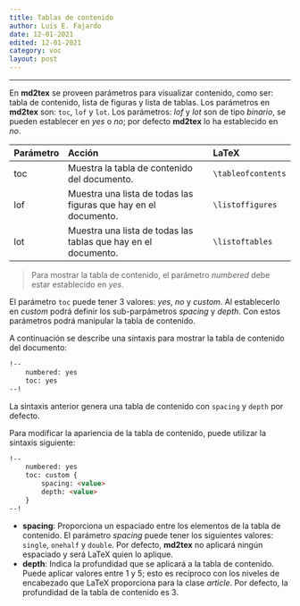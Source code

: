 ```yaml
---
title: Tablas de contenido 
author: Luis E. Fajardo
date: 12-01-2021
edited: 12-01-2021
category: voc
layout: post
---
```


***

En **md2tex** se proveen parámetros para visualizar contenido, como ser: tabla de contenido,
lista de figuras y lista de tablas. Los parámetros en **md2tex** son: `toc`, `lof` y `lot`.
Los parámetros: _lof_ y _lot_ son de tipo _binario_, se pueden establecer en _yes_ o _no_; 
por defecto **md2tex** lo ha establecido en _no_. 

Parámetro   | Acción            | LaTeX
:-----------|:------------------|:--------------------
toc         | Muestra la tabla de contenido del documento.                      | `\tableofcontents`
lof         | Muestra una lista de todas las figuras que hay en el documento.   | `\listoffigures`
lot         | Muestra una lista de todas las tablas que hay en el documento.    | `\listoftables`

> <i class="fas fa-exclamation-circle fa-1x"></i> Para mostrar la tabla de contenido, el parámetro _numbered_ debe estar establecido en _yes_.

El parámetro `toc` puede tener 3 valores: _yes_, _no_ y _custom_. Al establecerlo en _custom_
podrá definir los sub-parpámetros _spacing_ y _depth_. Con estos parámetros podrá manipular
la tabla de contenido.

A continuación se describe una sintaxis para mostrar la tabla de contenido del documento:

```md
!--
    numbered: yes
    toc: yes
--!
```
La sintaxis anterior genera una tabla de contenido con `spacing` y `depth` por defecto.

Para modificar la apariencia de la tabla de contenido, puede utilizar la sintaxis siguiente:
```md
!--
    numbered: yes
    toc: custom {
        spacing: <value>
        depth: <value>
    }
--!
```
- **spacing**: Proporciona un espaciado entre los elementos de la tabla de contenido. El 
parámetro _spacing_ puede tener los siguientes valores: `single`, `onehalf` y `double`.
Por defecto, **md2tex** no aplicará ningún espaciado y será LaTeX quien lo aplique.
- **depth**: Indica la profundidad que se aplicará a la tabla de contenido. Puede aplicar
valores entre 1 y 5; esto es recíproco con los niveles de encabezado que LaTeX proporciona
para la clase _article_. Por defecto, la profundidad de la tabla de contenido es 3.



